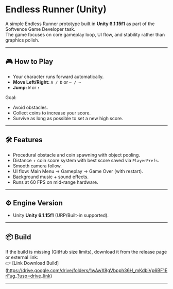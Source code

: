 # Endless Runner (Unity)

A simple Endless Runner prototype built in **Unity 6.1.15f1** as part of the Softvence Game Developer task.  
The game focuses on core gameplay loop, UI flow, and stability rather than graphics polish.

---

## 🎮 How to Play
- Your character runs forward automatically.
- **Move Left/Right:** `A / D` or `← / →`
- **Jump:** `W` or `↑`



Goal:  
- Avoid obstacles.  
- Collect coins to increase your score.  
- Survive as long as possible to set a new high score.

---

## 🛠️ Features
- Procedural obstacle and coin spawning with object pooling.
- Distance + coin score system with best score saved via `PlayerPrefs`.
- Smooth camera follow.
- UI flow: Main Menu → Gameplay → Game Over (with restart).
- Background music + sound effects.
- Runs at 60 FPS on mid-range hardware.

---

## ⚙️ Engine Version
- Unity **Unity 6.1.15f1** (URP/Built-in supported).

---

## 📦 Build

If the build is missing (GitHub size limits), download it from the release page or external link:  
👉 [Link Download Build] (https://drive.google.com/drive/folders/1wAwX8gVbpph36H_mKdbiVp6BF1ErFug_?usp=drive_link)


---


